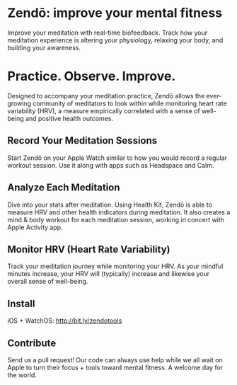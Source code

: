 
# Zendō: improve your mental fitness

Improve your meditation with real-time biofeedback. Track how your meditation experience is altering your physiology, relaxing your body, and building your awareness.

# Practice. Observe. Improve.

Designed to accompany your meditation practice, Zendō allows the ever-growing community of meditators to look within while monitoring heart rate variability (HRV), a measure empirically correlated with a sense of well-being and positive health outcomes.

## Record Your Meditation Sessions

Start Zendō on your Apple Watch similar to how you would record a regular workout session. Use it along with apps such as Headspace and Calm.

## Analyze Each Meditation

Dive into your stats after meditation. Using Health Kit, Zendō is able to measure HRV and other health indicators during meditation. It also creates a mind & body workout for each meditation session, working in concert with Apple Activity app. 

## Monitor HRV (Heart Rate Variability)

Track your meditation journey while monitoring your HRV. As your mindful minutes increase, your HRV will (typically) increase and likewise your overall sense of well-being.

## Install 

iOS + WatchOS: http://bit.ly/zendotools

## Contribute

Send us a pull request! Our code can always use help while we all wait on Apple to turn their focus + tools toward mental fitness. A welcome day for the world.
